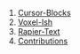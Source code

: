 1. [Cursor-Blocks](/cursor-blocks)
2. [Voxel-Ish](/voxel-ish)
3. [Rapier-Text](/rapier-text)
4. [Contributions](/contributions?by=antfu)
